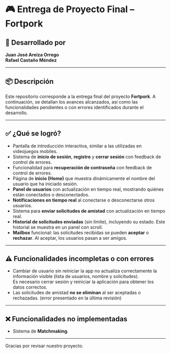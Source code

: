 # 🎮 Entrega de Proyecto Final – Fortpork

## 👥 Desarrollado por  
**Juan José Areiza Orrego**  
**Rafael Castaño Méndez**

---

## 📦 Descripción

Este repositorio corresponde a la entrega final del proyecto **Fortpork**. A continuación, se detallan los avances alcanzados, así como las funcionalidades pendientes o con errores identificados durante el desarrollo.

---

## ✅ ¿Qué se logró?

- Pantalla de introducción interactiva, similar a las utilizadas en videojuegos mobiles.
- Sistema de **inicio de sesión**, **registro** y **cerrar sesión** con feedback de control de errores.
- Funcionalidad para **recuperación de contraseña** con feedback de control de errores.
- Página de **inicio (Home)** que muestra dinámicamente el nombre del usuario que ha iniciado sesión.
- **Panel de usuarios** con actualización en tiempo real, mostrando quiénes están conectados o desconectados.
- **Notificaciones en tiempo real** al conectarse o desconectarse otros usuarios.
- Sistema para **enviar solicitudes de amistad** con actualización en tiempo real.
- **Historial de solicitudes enviadas** (sin límite), incluyendo su estado. Este historial se muestra en un panel con scroll.
- **Mailbox** funcional: las solicitudes recibidas se pueden **aceptar** o **rechazar**. Al aceptar, los usuarios pasan a ser amigos.

---

## ⚠️ Funcionalidades incompletas o con errores

- Cambiar de usuario sin reiniciar la app no actualiza correctamente la información visible (lista de usuarios, nombre y solicitudes).  
  Es necesario cerrar sesión y reiniciar la aplicación para obtener los datos correctos.
- Las solicitudes de amistad **no se eliminan** al ser aceptadas o rechazadas. (error presentado en la última revisión)

---

## ❌ Funcionalidades no implementadas

- Sistema de **Matchmaking**.

---

Gracias por revisar nuestro proyecto.
